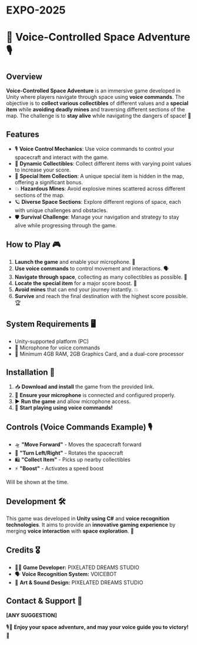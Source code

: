 # EXPO-2025

# 🚀 Voice-Controlled Space Adventure 🎙️

## Overview

**Voice-Controlled Space Adventure** is an immersive game developed in Unity where players navigate through space using **voice commands**. The objective is to **collect various collectibles** of different values and a **special item** while **avoiding deadly mines** and traversing different sections of the map. The challenge is to **stay alive** while navigating the dangers of space! 🌌

## Features

- 🎙️ **Voice Control Mechanics**: Use voice commands to control your spacecraft and interact with the game.
- 💎 **Dynamic Collectibles**: Collect different items with varying point values to increase your score.
- 🌟 **Special Item Collection**: A unique special item is hidden in the map, offering a significant bonus.
- 💥 **Hazardous Mines**: Avoid explosive mines scattered across different sections of the map.
- 🪐 **Diverse Space Sections**: Explore different regions of space, each with unique challenges and obstacles.
- 🛡️ **Survival Challenge**: Manage your navigation and strategy to stay alive while progressing through the game.

## How to Play 🎮

1. **Launch the game** and enable your microphone. 🎤
2. **Use voice commands** to control movement and interactions. 🗣️
3. **Navigate through space**, collecting as many collectibles as possible. 🚀
4. **Locate the special item** for a major score boost. 🌟
5. **Avoid mines** that can end your journey instantly. 💥
6. **Survive** and reach the final destination with the highest score possible. 🏆

## System Requirements 🖥️

- Unity-supported platform (PC)
- 🎤 Microphone for voice commands
- 💾 Minimum 4GB RAM, 2GB Graphics Card, and a dual-core processor

## Installation 🔧

1. 📥 **Download and install** the game from the provided link.
2. 🎤 **Ensure your microphone** is connected and configured properly.
3. ▶️ **Run the game** and allow microphone access.
4. 🚀 **Start playing using voice commands!**

## Controls (Voice Commands Example) 🎙️

- 🛸 **"Move Forward"** - Moves the spacecraft forward
- 🔄 **"Turn Left/Right"** - Rotates the spacecraft
- 🛍️ **"Collect Item"** - Picks up nearby collectibles
- ⚡ **"Boost"** - Activates a speed boost

Will be shown at the time.

## Development 🛠️

This game was developed in **Unity using C#** and **voice recognition technologies**. It aims to provide an **innovative gaming experience** by merging **voice interaction** with **space exploration**. 🌌

## Credits 🎖️

- 👨‍💻 **Game Developer:** PIXELATED DREAMS STUDIO
- 🗣️ **Voice Recognition System:** VOICEBOT
- 🎨 **Art & Sound Design:** PIXELATED DREAMS STUDIO 

## Contact & Support 📩

**[ANY SUGGESTION]**

🎙️🚀 **Enjoy your space adventure, and may your voice guide you to victory!** 🌟

